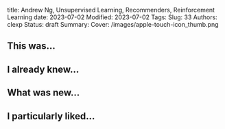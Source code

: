 title: Andrew Ng, Unsupervised Learning, Recommenders, Reinforcement Learning
date: 2023-07-02
Modified: 2023-07-02
Tags: 
Slug: 33
Authors: clexp
Status: draft
Summary: 
Cover: /images/apple-touch-icon_thumb.png


## This was...

## I already knew...

## What was new...

## I particularly liked... 
